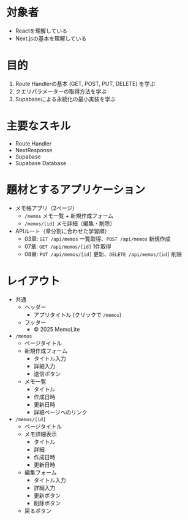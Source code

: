 # 対象者
- Reactを理解している
- Next.jsの基本を理解している

# 目的
1. Route Handlerの基本 (GET, POST, PUT, DELETE) を学ぶ
2. クエリパラメーターの取得方法を学ぶ
3. Supabaseによる永続化の最小実装を学ぶ

# 主要なスキル
- Route Handler
- NextResponse
- Supabase
- Supabase Database

# 題材とするアプリケーション
- メモ帳アプリ（2ページ）
  - `/memos` メモ一覧 + 新規作成フォーム
  - `/memos/[id]` メモ詳細（編集・削除）
- APIルート（章分割に合わせた学習順）
  - 03章: `GET /api/memos` 一覧取得、`POST /api/memos` 新規作成
  - 07章: `GET /api/memos/[id]` 1件取得
  - 08章: `PUT /api/memos/[id]` 更新、`DELETE /api/memos/[id]` 削除

# レイアウト
- 共通
  - ヘッダー
    - アプリタイトル (クリックで `/memos`)
  - フッター
    - © 2025 MemoLite
- `/memos`
  - ページタイトル
  - 新規作成フォーム
    - タイトル入力
    - 詳細入力
    - 送信ボタン
  - メモ一覧
    - タイトル
    - 作成日時
    - 更新日時
    - 詳細ページへのリンク
- `/memos/[id]`
  - ページタイトル
  - メモ詳細表示
    - タイトル
    - 詳細
    - 作成日時
    - 更新日時
  - 編集フォーム
    - タイトル入力
    - 詳細入力
    - 更新ボタン
    - 削除ボタン
  - 戻るボタン